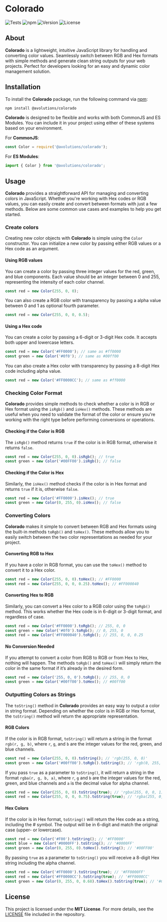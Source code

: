 # Colorado

![Tests](https://github.com/AlxndrVgt/colorado/actions/workflows/tests.yml/badge.svg)
![npm](https://img.shields.io/npm/dw/@avolutions%2Fcolorado)
![Version](https://img.shields.io/npm/v/@avolutions%2Fcolorado)
![License](https://img.shields.io/npm/l/@avolutions%2Fcolorado)

## About

**Colorado** is a lightweight, intuitive JavaScript library for handling and converting color values. Seamlessly switch between RGB and Hex formats with simple methods and generate clean string outputs for your web projects. Perfect for developers looking for an easy and dynamic color management solution.

## Installation

To install the **Colorado** package, run the following command via [npm](https://npmjs.com/package/@avolutions/colorado):

```bash
npm install @avolutions/colorado
```

**Colorado** is designed to be flexible and works with both CommonJS and ES Modules. You can include it in your project using either of these systems based on your environment.

For **CommonJS**:
```js
const Color = require('@avolutions/colorado');
```

For **ES Modules**:
```js
import { Color } from '@avolutions/colorado';
```

## Usage

**Colorado** provides a straightforward API for managing and converting colors in JavaScript. Whether you're working with Hex codes or RGB values, you can easily create and convert between formats with just a few methods. Below are some common use cases and examples to help you get started.

### Create colors

Creating new color objects with **Colorado** is simple using the `Color` constructor. You can initialize a new color by passing either RGB values or a Hex code as an argument.

#### Using RGB values

You can create a color by passing three integer values for the red, green, and blue components. Each value should be an integer between 0 and 255, representing the intensity of each color channel.

```js
const red = new Color(255, 0, 0);
```

You can also create a RGB color with transparency by passing a alpha value between 0 and 1 as optional fourth parameter.

```js
const red = new Color(255, 0, 0, 0.5);
```

#### Using a Hex code

You can create a color by passing a 6-digit or 3-digit Hex code. It accepts both upper and lowercase letters.

```js
const red = new Color('#FF0000'); // same as #ff0000
const green = new Color('#0f0'); // same as #00ff00
```

You can also create a Hex color with transparency by passing a 8-digit Hex code including alpha value.

```js
const red = new Color('#FF0000CC'); // same as #ff0000
```

### Checking Color Format

**Colorado** provides simple methods to check whether a color is in RGB or Hex format using the `isRgb()` and `isHex()` methods. These methods are useful when you need to validate the format of the color or ensure you're working with the right type before performing conversions or operations.

#### Checking if the Color is RGB

The `isRgb()` method returns `true` if the color is in RGB format, otherwise it returns `false`.

```js
const red = new Color(255, 0, 0).isRgb(); // true
const green = new Color('#00FF00').isRgb(); // false
```

#### Checking if the Color is Hex

Similarly, the `isHex()` method checks if the color is in Hex format and returns `true` if it is, otherwise `false`.

```js
const red = new Color('#FF0000').isHex(); // true
const green = new Color(0, 255, 0).isHex(); // false
```

### Converting Colors

**Colorado** makes it simple to convert between RGB and Hex formats using the built-in methods `toRgb()` and `toHex()`. These methods allow you to easily switch between the two color representations as needed for your project.

#### Converting RGB to Hex

If you have a color in RGB format, you can use the `toHex()` method to convert it to a Hex color.

```js
const red = new Color(255, 0, 0).toHex(); // #FF0000
const red = new Color(255, 0, 0, 0.25).toHex(); // #FF000040
```

#### Converting Hex to RGB

Similarly, you can convert a Hex color to a RGB color using the `toRgb()` method. This works whether the Hex code is in 6-digit or 3-digit format, and regardless of case.

```js
const red = new Color('#FF0000').toRgb(); // 255, 0, 0
const green = new Color('#0f0').toRgb(); // 0, 255, 0
const red = new Color('#FF000040').toRgb(); // 255, 0, 0, 0.25
```

#### No Conversion Needed

If you attempt to convert a color from RGB to RGB or from Hex to Hex, nothing will happen. The methods `toRgb()` and `toHex()` will simply return the color in the same format if it’s already in the desired form.

```js
const red = new Color('255, 0, 0').toRgb(); // 255, 0, 0
const green = new Color('#00ff00').toHex(); // #00ff00
```

### Outputting Colors as Strings

The `toString()` method in **Colorado** provides an easy way to output a color in string format. Depending on whether the color is in RGB or Hex format, the `toString()` method will return the appropriate representation.

#### RGB Colors

If the color is in RGB format, `toString()` will return a string in the format `rgb(r, g, b)`, where `r`, `g`, and `b` are the integer values for the red, green, and blue channels.

```js
const red = new Color(255, 0, 0).toString(); // 'rgb(255, 0, 0)'
const green = new Color('#00ff00').toRgb().toString(); // 'rgb(0, 255, 0)'
```

If you pass `true` as a parameter to `toString()`, it will return a string in the format `rgba(r, g, b, a)`,  where `r`, `g` and `b` are the integer values for the red, green, and blue channels and `a` is the decimal value for alpha channel.

```js
const red = new Color(255, 0, 0).toString(true); // 'rgba(255, 0, 0, 1)'
const red = new Color(255, 0, 0, 0.75).toString(true); // 'rgba(255, 0, 0, 0.75)'
```

#### Hex Colors

If the color is in Hex format, `toString()` will return the Hex code as a string, including the # symbol. The output will be in 6-digit and match the original case (upper- or lowercase).

```js
const red = new Color('#F00').toString(); // '#FF0000'
const blue = new Color('#0000FF').toString(); // '#0000FF'
const green = new Color(0, 255, 0).toHex().toString(); // '#00FF00'
```

By passing `true` as a parameter to `toString()` you will receive a 8-digit Hex string including the alpha channel.

```js
const red = new Color('#FF0000').toString(true); // '#FF0000FF'
const red = new Color('#FF0000CC').toString(true); // '#FF0000CC'
const green = new Color(0, 255, 0, 0.68).toHex().toString(true); // '#00FF00AD'
```

## License

This project is licensed under the **MIT License**. For more details, see the [LICENSE](https://github.com/avolutions/colorado/blob/main/LICENSE) file included in the repository.